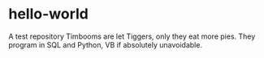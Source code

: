 # hello-world
A test repository
Timbooms are let Tiggers, only they eat more pies. They program in SQL and Python, VB if absolutely unavoidable.
